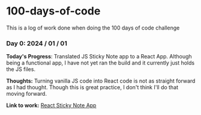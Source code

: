 # 100-days-of-code
This is a log of work done when doing the 100 days of code challenge

### Day 0: 2024 / 01 / 01

**Today's Progress**: Translated JS Sticky Note app to a React App. Although being a functional app, I have not yet ran the build and it currently just holds the JS files.

**Thoughts:** Turning vanilla JS code into React code is not as straight forward as I had thought. Though this is great practice, I don't think I'll do that moving forward.

**Link to work:** [React Sticky Note App]([http://www.example.com](https://github.com/Caius-Scipio/sticky-notes)https://github.com/Caius-Scipio/sticky-notes)
